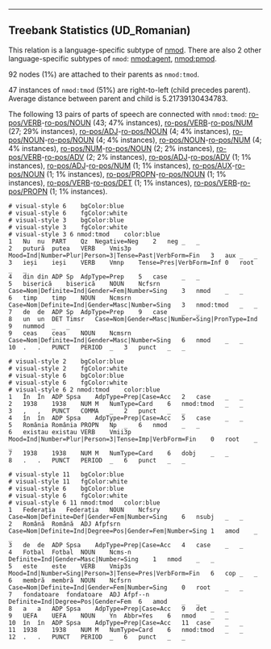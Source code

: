 

--------------------------------------------------------------------------------

## Treebank Statistics (UD_Romanian)

This relation is a language-specific subtype of [nmod]().
There are also 2 other language-specific subtypes of `nmod`: [nmod:agent](), [nmod:pmod]().

92 nodes (1%) are attached to their parents as `nmod:tmod`.

47 instances of `nmod:tmod` (51%) are right-to-left (child precedes parent).
Average distance between parent and child is 5.21739130434783.

The following 13 pairs of parts of speech are connected with `nmod:tmod`: [ro-pos/VERB]()-[ro-pos/NOUN]() (43; 47% instances), [ro-pos/VERB]()-[ro-pos/NUM]() (27; 29% instances), [ro-pos/ADJ]()-[ro-pos/NOUN]() (4; 4% instances), [ro-pos/NOUN]()-[ro-pos/NOUN]() (4; 4% instances), [ro-pos/NOUN]()-[ro-pos/NUM]() (4; 4% instances), [ro-pos/NUM]()-[ro-pos/NOUN]() (2; 2% instances), [ro-pos/VERB]()-[ro-pos/ADV]() (2; 2% instances), [ro-pos/ADJ]()-[ro-pos/ADV]() (1; 1% instances), [ro-pos/ADJ]()-[ro-pos/NUM]() (1; 1% instances), [ro-pos/AUX]()-[ro-pos/NOUN]() (1; 1% instances), [ro-pos/PROPN]()-[ro-pos/NOUN]() (1; 1% instances), [ro-pos/VERB]()-[ro-pos/DET]() (1; 1% instances), [ro-pos/VERB]()-[ro-pos/PROPN]() (1; 1% instances).


~~~ conllu
# visual-style 6	bgColor:blue
# visual-style 6	fgColor:white
# visual-style 3	bgColor:blue
# visual-style 3	fgColor:white
# visual-style 3 6 nmod:tmod	color:blue
1	Nu	nu	PART	Qz	Negative=Neg	2	neg	_	_
2	putură	putea	VERB	Vmis3p	Mood=Ind|Number=Plur|Person=3|Tense=Past|VerbForm=Fin	3	aux	_	_
3	ieși	ieși	VERB	Vmnp	Tense=Pres|VerbForm=Inf	0	root	_	_
4	din	din	ADP	Sp	AdpType=Prep	5	case	_	_
5	biserică	biserică	NOUN	Ncfsrn	Case=Nom|Definite=Ind|Gender=Fem|Number=Sing	3	nmod	_	_
6	timp	timp	NOUN	Ncmsrn	Case=Nom|Definite=Ind|Gender=Masc|Number=Sing	3	nmod:tmod	_	_
7	de	de	ADP	Sp	AdpType=Prep	9	case	_	_
8	un	un	DET	Timsr	Case=Nom|Gender=Masc|Number=Sing|PronType=Ind	9	nummod	_	_
9	ceas	ceas	NOUN	Ncmsrn	Case=Nom|Definite=Ind|Gender=Masc|Number=Sing	6	nmod	_	_
10	.	.	PUNCT	PERIOD	_	3	punct	_	_

~~~


~~~ conllu
# visual-style 2	bgColor:blue
# visual-style 2	fgColor:white
# visual-style 6	bgColor:blue
# visual-style 6	fgColor:white
# visual-style 6 2 nmod:tmod	color:blue
1	În	În	ADP	Spsa	AdpType=Prep|Case=Acc	2	case	_	_
2	1938	1938	NUM	M	NumType=Card	6	nmod:tmod	_	_
3	,	,	PUNCT	COMMA	_	2	punct	_	_
4	în	în	ADP	Spsa	AdpType=Prep|Case=Acc	5	case	_	_
5	România	România	PROPN	Np	_	6	nmod	_	_
6	existau	existau	VERB	Vmii3p	Mood=Ind|Number=Plur|Person=3|Tense=Imp|VerbForm=Fin	0	root	_	_
7	1938	1938	NUM	M	NumType=Card	6	dobj	_	_
8	.	.	PUNCT	PERIOD	_	6	punct	_	_

~~~


~~~ conllu
# visual-style 11	bgColor:blue
# visual-style 11	fgColor:white
# visual-style 6	bgColor:blue
# visual-style 6	fgColor:white
# visual-style 6 11 nmod:tmod	color:blue
1	Federația	Federația	NOUN	Ncfsry	Case=Nom|Definite=Def|Gender=Fem|Number=Sing	6	nsubj	_	_
2	Română	Română	ADJ	Afpfsrn	Case=Nom|Definite=Ind|Degree=Pos|Gender=Fem|Number=Sing	1	amod	_	_
3	de	de	ADP	Spsa	AdpType=Prep|Case=Acc	4	case	_	_
4	Fotbal	Fotbal	NOUN	Ncms-n	Definite=Ind|Gender=Masc|Number=Sing	1	nmod	_	_
5	este	este	VERB	Vmip3s	Mood=Ind|Number=Sing|Person=3|Tense=Pres|VerbForm=Fin	6	cop	_	_
6	membră	membră	NOUN	Ncfsrn	Case=Nom|Definite=Ind|Gender=Fem|Number=Sing	0	root	_	_
7	fondatoare	fondatoare	ADJ	Afpf--n	Definite=Ind|Degree=Pos|Gender=Fem	6	amod	_	_
8	a	a	ADP	Spsa	AdpType=Prep|Case=Acc	9	det	_	_
9	UEFA	UEFA	NOUN	Yn	Abbr=Yes	6	nmod	_	_
10	în	în	ADP	Spsa	AdpType=Prep|Case=Acc	11	case	_	_
11	1938	1938	NUM	M	NumType=Card	6	nmod:tmod	_	_
12	.	.	PUNCT	PERIOD	_	6	punct	_	_

~~~


